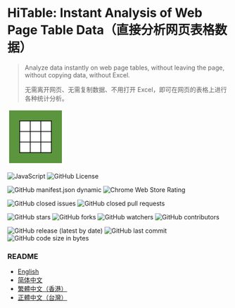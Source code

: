 HiTable: Instant Analysis of Web Page Table Data（直接分析网页表格数据）
===

> Analyze data instantly on web page tables, without leaving the page, without copying data, without Excel.
>
> 无需离开网页、无需复制数据、不用打开 Excel，即可在网页的表格上进行各种统计分析。

![HiTable](src/assets/logo.png)

![JavaScript](https://img.shields.io/badge/language-JavaScript-blue?style=for-the-badge&color=2196F4)
![GitHub License](https://img.shields.io/github/license/wxy/HiTable?style=for-the-badge&color=2196F4)

![GitHub manifest.json dynamic](https://img.shields.io/github/manifest-json/manifest_version/wxy/HiTable?style=for-the-badge&color=cddc39)
![Chrome Web Store Rating](https://img.shields.io/chrome-web-store/stars/gepfjnfkjimhdfemijfnnpefdpocldpc?style=for-the-badge&color=cddc39)


![GitHub closed issues](https://img.shields.io/github/issues-closed/wxy/HiTable?style=for-the-badge&color=ffc107)
![GitHub closed pull requests](https://img.shields.io/github/issues-pr-closed/wxy/HiTable?style=for-the-badge&color=ffc107)

![GitHub stars](https://img.shields.io/github/stars/wxy/HiTable?style=for-the-badge&color=00AA00)
![GitHub forks](https://img.shields.io/github/forks/wxy/HiTable?style=for-the-badge&color=00AA00)
![GitHub watchers](https://img.shields.io/github/watchers/wxy/HiTable?style=for-the-badge&color=00AA00)
![GitHub contributors](https://img.shields.io/github/contributors/wxy/HiTable?style=for-the-badge&color=00AA00)

![GitHub release (latest by date)](https://img.shields.io/github/v/release/wxy/HiTable?style=for-the-badge&color=ff5722)
![GitHub last commit](https://img.shields.io/github/last-commit/wxy/HiTable?style=for-the-badge&color=ff5722)
![GitHub code size in bytes](https://img.shields.io/github/languages/code-size/wxy/HiTable?style=for-the-badge&color=ff5722)



### README

- [English](README-en.md)
- [简体中文](README-zh_CN.md)
- [繁體中文（香港）](README-zh_HK.md)
- [正體中文（台灣）](README-zh_TW.md)